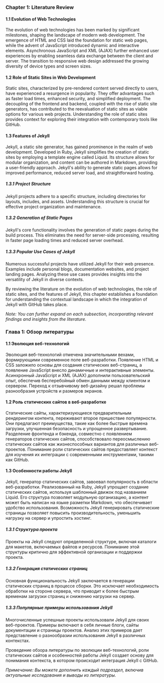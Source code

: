### Chapter 1: Literature Review

#### 1.1 Evolution of Web Technologies

The evolution of web technologies has been marked by significant milestones, shaping the landscape of modern web development. The emergence of HTML and CSS laid the foundation for static web pages, while the advent of JavaScript introduced dynamic and interactive elements. Asynchronous JavaScript and XML (AJAX) further enhanced user experiences by enabling seamless data exchange between the client and server. The transition to responsive web design addressed the growing diversity of device types and screen sizes.

#### 1.2 Role of Static Sites in Web Development

Static sites, characterized by pre-rendered content served directly to users, have experienced a resurgence in popularity. They offer advantages such as faster load times, enhanced security, and simplified deployment. The decoupling of the frontend and backend, coupled with the rise of static site generators, has contributed to the reevaluation of static sites as viable options for various web projects. Understanding the role of static sites provides context for exploring their integration with contemporary tools like GitHub.

#### 1.3 Features of Jekyll

Jekyll, a static site generator, has gained prominence in the realm of web development. Developed in Ruby, Jekyll simplifies the creation of static sites by employing a template engine called Liquid. Its structure allows for modular organization, and content can be authored in Markdown, providing a user-friendly approach. Jekyll's ability to generate static pages allows for improved performance, reduced server load, and straightforward hosting.

##### 1.3.1 Project Structure

Jekyll projects adhere to a specific structure, including directories for layouts, includes, and assets. Understanding this structure is crucial for effective project organization and maintenance.

##### 1.3.2 Generation of Static Pages

Jekyll's core functionality involves the generation of static pages during the build process. This eliminates the need for server-side processing, resulting in faster page loading times and reduced server overhead.

##### 1.3.3 Popular Use Cases of Jekyll

Numerous successful projects have utilized Jekyll for their web presence. Examples include personal blogs, documentation websites, and project landing pages. Analyzing these use cases provides insights into the versatility of Jekyll in diverse contexts.

By reviewing the literature on the evolution of web technologies, the role of static sites, and the features of Jekyll, this chapter establishes a foundation for understanding the contextual landscape in which the integration of Jekyll with GitHub takes place.

*Note: You can further expand on each subsection, incorporating relevant findings and insights from the literature.*



### Глава 1: Обзор литературы

#### 1.1 Эволюция веб-технологий

Эволюция веб-технологий отмечена значительными вехами, формирующими современное поле веб-разработки. Появление HTML и CSS заложило основы для создания статических веб-страниц, а появление JavaScript внесло динамичные и интерактивные элементы. Асинхронный JavaScript и XML (AJAX) дополнили пользовательский опыт, обеспечив бесперебойный обмен данными между клиентом и сервером. Переход к отзывчивому веб-дизайну решал проблемы разнообразия устройств и размеров экранов.

#### 1.2 Роль статических сайтов в веб-разработке

Статические сайты, характеризующиеся предварительным рендерингом контента, переживают второе пришествие популярности. Они предлагают преимущества, такие как более быстрые времена загрузки, улучшенная безопасность и упрощенное развертывание. Разделение фронтенда и бэкенда, совместно с появлением генераторов статических сайтов, способствовало переосмыслению статических сайтов как жизнеспособных вариантов для различных веб-проектов. Понимание роли статических сайтов предоставляет контекст для изучения их интеграции с современными инструментами, такими как GitHub.

#### 1.3 Особенности работы Jekyll

Jekyll, генератор статических сайтов, завоевал популярность в области веб-разработки. Реализованный на Ruby, Jekyll упрощает создание статических сайтов, используя шаблонный движок под названием Liquid. Его структура позволяет модульную организацию, а контент может быть написан на языке разметки Markdown, что обеспечивает удобство использования. Возможность Jekyll генерировать статические страницы позволяет повысить производительность, уменьшить нагрузку на сервер и упростить хостинг.

##### 1.3.1 Структура проекта

Проекты на Jekyll следуют определенной структуре, включая каталоги для макетов, включаемых файлов и ресурсов. Понимание этой структуры критично для эффективной организации и поддержки проекта.

##### 1.3.2 Генерация статических страниц

Основная функциональность Jekyll заключается в генерации статических страниц в процессе сборки. Это исключает необходимость обработки на стороне сервера, что приводит к более быстрым временам загрузки страниц и снижению нагрузки на сервер.

##### 1.3.3 Популярные примеры использования Jekyll

Многочисленные успешные проекты использовали Jekyll для своих веб-проектов. Примеры включают в себя личные блоги, сайты документации и страницы проектов. Анализ этих примеров дает представление о разнообразии использования Jekyll в различных контекстах.

Проведение обзора литературы по эволюции веб-технологий, роли статических сайтов и особенностей работы Jekyll создает основу для понимания контекста, в котором происходит интеграция Jekyll с GitHub.

*Примечание: Вы можете дополнить каждый подраздел, включив актуальные исследования и выводы из литературы.*